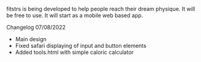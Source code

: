 fitstrs is being developed to help people reach their dream physique. It will be free to use.
It will start as a mobile web based app.

Changelog
07/08/2022
- Main design
- Fixed safari displaying of input and button elements
- Added tools.html with simple caloric calculator 